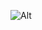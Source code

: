 ![Alt](https://repobeats.axiom.co/api/embed/2c3562077e8f524ad7711a361be835001c34b303.svg "Repobeats analytics image")
